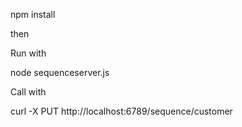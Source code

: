 
npm install

then 

Run with

 node sequenceserver.js

Call with

curl -X PUT http://localhost:6789/sequence/customer

